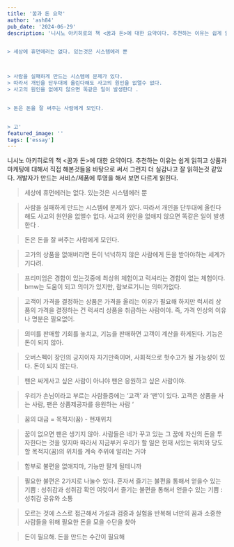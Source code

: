 ```yaml
---
title: '꿈과 돈 요약'
author: 'ash84'
pub_date: '2024-06-29'
description: '니시노 아키히로의 책 <꿈과 돈>에 대한 요약이다. 추천하는 이유는 쉽게 읽히고 상품과 마케팅에 대해서 직접 해본것들을 바탕으로 써서 그런지 더 실감나고 잘 읽히는것 같았다. 개발자가 만드는 서비스/제품에 투영을 해서 보면 다르게 읽힌다. 


> 세상에 휴먼에러는 없다. 있는것은 시스템에러 뿐



> 사람을 실패하게 만드는 시스템에 문제가 있다. 
> 따라서 개인을 단두대에 올린다해도 사고의 원인을 없앨수 없다. 
> 사고의 원인을 없애지 않으면 똑같은 일이 발생한다 .


> 돈은 돈을 잘 써주는 사람에게 모인다. 


> 고'
featured_image: ''
tags: ['essay']
---
```


니시노 아키히로의 책 <꿈과 돈>에 대한 요약이다. 추천하는 이유는 쉽게 읽히고 상품과 마케팅에 대해서 직접 해본것들을 바탕으로 써서 그런지 더 실감나고 잘 읽히는것 같았다. 개발자가 만드는 서비스/제품에 투영을 해서 보면 다르게 읽힌다. 


> 세상에 휴먼에러는 없다. 있는것은 시스템에러 뿐



> 사람을 실패하게 만드는 시스템에 문제가 있다. 
> 따라서 개인을 단두대에 올린다해도 사고의 원인을 없앨수 없다. 
> 사고의 원인을 없애지 않으면 똑같은 일이 발생한다 .


> 돈은 돈을 잘 써주는 사람에게 모인다. 


> 고가의 상품을 없애버리면
> 돈이 넉넉하지 않은 사람에게 
> 돈을 받아야하는 세계가 기다려.

> 프리미엄은 경합이 있는것중에 최상위 체험이고
> 럭셔리는 경합이 없는 체험이다. 
> bmw는 도움이 되고 의미가 있지만, 람보르기니는 의미가없다. 

> 고객이 가격을 결정하는 상품은 가격을 올리는 이유가 필요해
> 하지만 럭셔리 상품의 가격을 결정하는 건 럭셔리 상품을 취급하는 사람이야. 
> 즉, 가격 인상의 이유나 명분은 필요없어. 

>의미를 판매할 기회를 놓치고, 기능을 판매하면 고객이 계산을 하게된다. 
>기능은 돈이 되지 않아. 

> 오버스펙이 장인의 긍지이자 자기만족이며, 사회적으로 헛수고가 될 가능성이 있다. 
> 돈이 되지 않는다. 

> 팬은 싸게사고 싶은 사람이 아니야
> 팬은 응원하고 싶은 사람이야. 

> 우리가 손님이라고 부르는 사람들중에는 ‘고객’ 과 ‘팬’이 있다. 
> 고객은 상품을 사는 사람, 팬은 상품제공자를 응원하는 사람 ‘

> 꿈의 대금 = 목적지(꿈) - 현재위치 

> 꿈이 없으면 팬은 생기지 않아. 
> 사람들은 네가 꾸고 있는 그 꿈에 자신의 돈을 투자한다는 것을 잊지마
> 따라서 지금부커 우리가 할 일은 현재 서있는 위치와 당도할 목적지(꿈)의 위치를 계속 주위에 알리는 거야 

>함부로 불편을 없애지마, 기능만 팔게 될테니까 

> 필요한 불편은 2가지로 나눌수 있다. 
> 혼자서 즐기는 불편을 통해서 얻을수 있는 기쁨 : 성취감과 성취감 확인 
> 여럿이서 즐기는 불편을 통해서 얻을수 있는 기쁨 : 성취감 공유와 소통 

> 모르는 것에 스스로 접근해서 
> 가설과 검증과 실험을 반복해
> 너만의 꿈과 소중한 사람들을 위해 필요한 돈을 모을 수단을 찾아 

>돈이 필요해. 돈을 만드는 수간이 필요해
